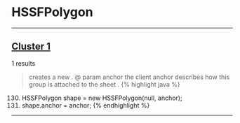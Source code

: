 # HSSFPolygon

***

## [Cluster 1](./1)
1 results
> creates a new . @ param anchor the client anchor describes how this group is attached to the sheet . 
{% highlight java %}
130. HSSFPolygon shape = new HSSFPolygon(null, anchor);
131. shape.anchor = anchor;
{% endhighlight %}

***

